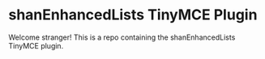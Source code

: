 # shanEnhancedLists TinyMCE Plugin

Welcome stranger! This is a repo containing the shanEnhancedLists TinyMCE plugin.
